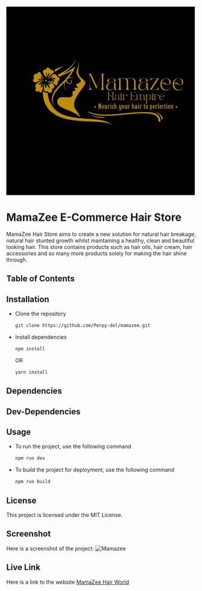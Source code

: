 ![Screenshot of MamaZee Logo](./public/mzee.jpg)
# MamaZee E-Commerce Hair Store

MamaZee Hair Store aims to create a new solution for natural hair breakage, natural hair stunted growth whilst maintaining a healthy, clean and beautiful looking hair. This store contains products such as hair oils, hair cream, hair accessories and so many more products solely for making the hair shine through.

## Table of Contents

## Installation

-   Clone the repository
    ```bash
    git clone https://github.com/Perpy-del/mamazee.git
    ```

-   Install dependencies
    ```bash
    npm install
    ```
    OR
    ```bash
    yarn install
    ```

## Dependencies

## Dev-Dependencies

## Usage

-   To run the project, use the following command
    ```bash
    npm run dev
    ```

-   To build the project for deployment, use the following command
    ```bash
    npm run build
    ```

## License

This project is licensed under the MIT License.

## Screenshot

Here is a screenshot of the project:
![Mamazee]()

## Live Link

Here is a link to the website 
[MamaZee Hair World]()
